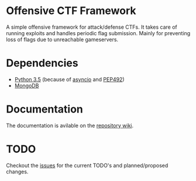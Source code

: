 Offensive CTF Framework
=======================

A simple offensive framework for attack/defense CTFs. It takes care of running exploits and handles periodic flag submission. Mainly for preventing loss of flags due to unreachable gameservers.

# Dependencies

* [Python 3.5](https://docs.python.org/3.5/whatsnew/changelog.html#python-3-5-2) (because of [asyncio](https://docs.python.org/3.5/library/asyncio.html) and [PEP492](https://www.python.org/dev/peps/pep-0492/#why-async-def))
* [MongoDB](https://www.mongodb.com)

# Documentation

The documentation is avilable on the [repository wiki](https://github.com/takeshixx/ctf-pwn/wiki).

# TODO

Checkout the [issues](https://github.com/takeshixx/ctf-pwn/issues) for the current TODO's and planned/proposed changes.
